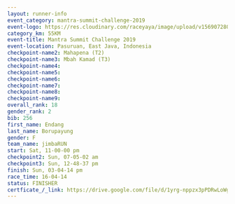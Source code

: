 ```yaml
---
layout: runner-info 
event_category: mantra-summit-challenge-2019 
event-logo: https://res.cloudinary.com/raceyaya/image/upload/v1569072809/logo/mantra-image_segrbx.jpg
category_km: 55KM 
event-title: Mantra Summit Challenge 2019 
event-location: Pasuruan, East Java, Indonesia 
checkpoint-name2: Mahapena (T2) 
checkpoint-name3: Mbah Kamad (T3) 
checkpoint-name4: 
checkpoint-name5: 
checkpoint-name6: 
checkpoint-name7: 
checkpoint-name8: 
checkpoint-name9: 
overall_rank: 18
gender_rank: 2
bib: 256
first_name: Endang
last_name: Borupayung
gender: F
team_name: jimbaRUN
start: Sat, 11-00-00 pm
checkpoint2: Sun, 07-05-02 am
checkpoint3: Sun, 12-48-37 pm
finish: Sun, 03-04-14 pm
race_time: 16-04-14
status: FINISHER
certficate_/_link: https://drive.google.com/file/d/1yrg-nppzx3pPDRwLoWg4V2af4vXNZNRx/view?usp=sharing
---
```

